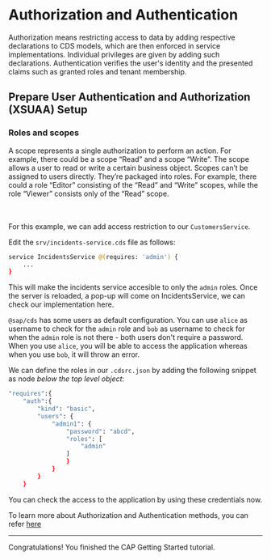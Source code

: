 # Authorization and Authentication

Authorization means restricting access to data by adding respective declarations to CDS models, which are then enforced in service implementations. Individual privileges are given by adding such declarations. Authentication verifies the user's identity and the presented claims such as granted roles and tenant membership.

## Prepare User Authentication and Authorization (XSUAA) Setup

### Roles and scopes
A scope represents a single authorization to perform an action. For example, there could be a scope “Read” and a scope “Write”. The scope allows a user to read or write a certain business object. Scopes can’t be assigned to users directly. They’re packaged into roles. For example, there could a role “Editor” consisting of the “Read” and “Write” scopes, while the role “Viewer” consists only of the “Read” scope.

<br/> <br/>
For this example, we can add access restriction to our `CustomersService`.

Edit the `srv/incidents-service.cds` file as follows:

```sh
service IncidentsService @(requires: 'admin') {
    ...
}
```

This will make the incidents service accesible to only the `admin` roles.
Once the server is reloaded, a pop-up will come on IncidentsService, we can check our implementation here.

`@sap/cds` has some users as default configuration. You can use `alice` as username to check for the `admin` role and `bob` as username to check for when the `admin` role is not there - both users don't require a password. When you use `alice`, you will be able to access the application whereas when you use `bob`, it will throw an error.

We can define the roles in our `.cdsrc.json` by adding the following snippet as node *below the top level object*:

```sh
"requires":{
    "auth":{
        "kind": "basic",
        "users": {
            "admin1": {
                "password": "abcd",
                "roles": [
                    "admin"
                ]
                }
            }
        }
    }
```

You can check the access to the application by using these credentials now.
<br/>

To learn more about Authorization and Authentication methods, you can refer [here](https://cap.cloud.sap/docs/guides/authorization#prerequisite-authentication)

***

Congratulations! You finished the CAP Getting Started tutorial.
